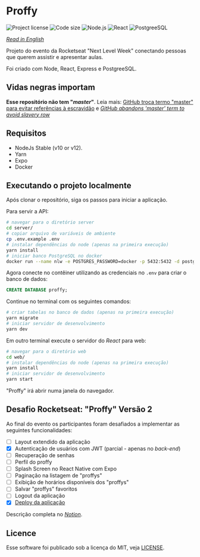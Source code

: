 # Proffy

![Project license](https://img.shields.io/github/license/pedrosancao/nlw-proffy)
![Code size](https://img.shields.io/github/languages/code-size/pedrosancao/nlw-proffy)
![Node.js](https://img.shields.io/badge/Node.js-server-default?logo=node.js&logoColor=fff&color=339933)
![React](https://img.shields.io/badge/React-frontend-blue?logo=react&logoColor=fff)
![PostgreeSQL](https://img.shields.io/badge/PostgreeSQL-database-default?logo=PostgreSQL&logoColor=fff&color=336791)

[_Read in English_](./README-en.md)

Projeto do evento da Rocketseat "Next Level Week" conectando pessoas que querem assistir e apresentar aulas.

Foi criado com Node, React, Express e PostgreeSQL.

## Vidas negras importam

**Esse repositório não tem "_master_"**. Leia mais:
[GitHub troca termo "master" para evitar referências à escravidão][master-replace]
e [_GitHub abandons 'master' term to avoid slavery row_][master-replace-en]

[master-replace]: https://sempreupdate.com.br/github-troca-termo-master-para-evitar-referencias-a-escravidao/
[master-replace-en]: https://www.bbc.com/news/technology-53050955

## Requisitos

- NodeJs Stable (v10 or v12).
- Yarn
- Expo
- Docker

## Executando o projeto localmente

Após clonar o repositório, siga os passos para iniciar a aplicação.

Para servir a API:

```bash
# navegar para o diretório server
cd server/
# copiar arquivo de variáveis de ambiente
cp .env.example .env
# instalar dependências do node (apenas na primeira execução)
yarn install
# iniciar banco PostgreSQL no docker
docker run --name nlw -e POSTGRES_PASSWORD=docker -p 5432:5432 -d postgres
```

Agora conecte no contêiner utilizando as credenciais no `.env` para criar o banco de dados:

```sql
CREATE DATABASE proffy;
```

Continue no terminal com os seguintes comandos:

```bash
# criar tabelas no banco de dados (apenas na primeira execução)
yarn migrate
# iniciar servidor de desenvolvimento
yarn dev
```

Em outro terminal execute o servidor do _React_ para web:

```bash
# navegar para o diretório web
cd web/
# instalar dependências do node (apenas na primeira execução)
yarn install
# iniciar servidor de desenvolvimento
yarn start
```

"Proffy" irá abrir numa janela do navegador.

## Desafio Rocketseat: "Proffy" Versão 2 

Ao final do evento os participantes foram desafiados a implementar as seguintes funcionalidades:

- [ ] Layout extendido da aplicação
- [x] Autenticação de usuários com JWT (parcial - apenas no _back-end_)
- [ ] Recuperação de senhas
- [ ] Perfil do proffy
- [ ] Splash Screen no React Native com Expo
- [ ] Paginação na listagem de "proffys"
- [ ] Exibição de horários disponíveis dos "proffys"
- [ ] Salvar "proffys" favoritos
- [ ] Logout da aplicação
- [x] [Deploy da aplicação](https://www.notion.so/Deploy-NLW-56f2a980c20e41d6b1dd22a4d1348e6e)

Descrição completa no [_Notion_][proffy-v2].

## Licence

Esse software foi publicado sob a licença do MIT, veja [LICENSE](./LICENSE).

[proffy-v2]: https://www.notion.so/Vers-o-2-0-Proffy-eefca1b981694cd0a895613bc6235970
